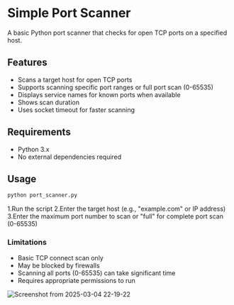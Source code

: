 # Simple Port Scanner




A basic Python port scanner that checks for open TCP ports on a specified host.

## Features
- Scans a target host for open TCP ports
- Supports scanning specific port ranges or full port scan (0-65535)
- Displays service names for known ports when available
- Shows scan duration
- Uses socket timeout for faster scanning

## Requirements
- Python 3.x
- No external dependencies required

## Usage
```bash
python port_scanner.py
```
1.Run the script
2.Enter the target host (e.g., "example.com" or IP address)
3.Enter the maximum port number to scan or "full" for complete port scan (0-65535)


### Limitations
* Basic TCP connect scan only
* May be blocked by firewalls
* Scanning all ports (0-65535) can take significant time
* Requires appropriate permissions to run


![Screenshot from 2025-03-04 22-19-22](https://github.com/user-attachments/assets/b99db95a-ab34-426a-a8d4-6a5f77b28c68)
